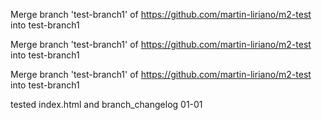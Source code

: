 Merge branch 'test-branch1' of https://github.com/martin-liriano/m2-test into test-branch1

Merge branch 'test-branch1' of https://github.com/martin-liriano/m2-test into test-branch1

Merge branch 'test-branch1' of https://github.com/martin-liriano/m2-test into test-branch1

tested index.html and branch_changelog 01-01

